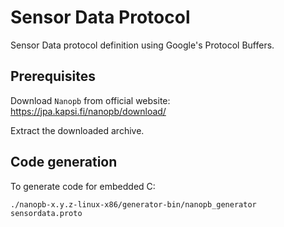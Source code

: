 # Sensor Data Protocol
Sensor Data protocol definition using Google's Protocol Buffers.

## Prerequisites
Download `Nanopb` from official website:
https://jpa.kapsi.fi/nanopb/download/

Extract the downloaded archive.

## Code generation
To generate code for embedded C:

```shell
./nanopb-x.y.z-linux-x86/generator-bin/nanopb_generator sensordata.proto
```

